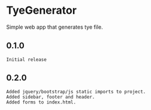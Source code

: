 # TyeGenerator
 Simple web app that generates tye file.
 
 ## 0.1.0
    Initial release

 ## 0.2.0
    Added jquery/bootstrap/js static imports to project.
    Added sidebar, footer and header.
    Added forms to index.html.
